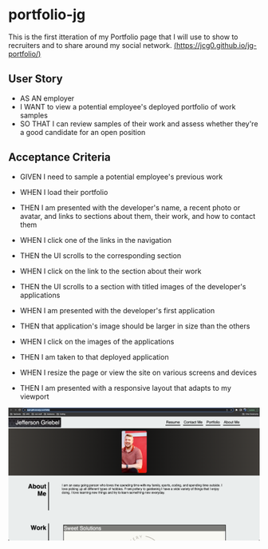 # portfolio-jg

This is the first itteration of my Portfolio page that I will use to show to recruiters and to share around my social network.
[(https://jcg0.github.io/jg-portfolio/)
](https://jcg0.github.io/jg-portfolio/)
## User Story

- AS AN employer
- I WANT to view a potential employee's deployed portfolio of work samples
- SO THAT I can review samples of their work and assess whether they're a good candidate for an open position

## Acceptance Criteria

- GIVEN I need to sample a potential employee's previous work

- WHEN I load their portfolio
- THEN I am presented with the developer's name, a recent photo or avatar, and links to sections about them, their work, and how to contact them
- WHEN I click one of the links in the navigation
- THEN the UI scrolls to the corresponding section
- WHEN I click on the link to the section about their work
- THEN the UI scrolls to a section with titled images of the developer's applications
- WHEN I am presented with the developer's first application
- THEN that application's image should be larger in size than the others
- WHEN I click on the images of the applications
- THEN I am taken to that deployed application
- WHEN I resize the page or view the site on various screens and devices
- THEN I am presented with a responsive layout that adapts to my viewport

![plot](./assets/images/Screenshot%202023-02-19%20at%206.59.09%20PM.png)
